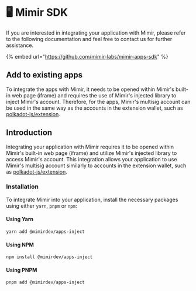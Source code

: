 # 🖥️ Mimir SDK

If you are interested in integrating your application with Mimir, please refer to the following documentation and feel free to contact us for further assistance.

{% embed url="https://github.com/mimir-labs/mimir-apps-sdk" %}

## Add to existing apps

To integrate the apps with Mimir, it needs to be opened within Mimir's built-in web page (iframe) and requires the use of Mimir's injected library to inject Mimir's account. Therefore, for the apps, Mimir's multisig account can be used in the same way as the accounts in the extension wallet, such as [polkadot-js/extension](https://github.com/polkadot-js/extension).

## Introduction

Integrating your application with Mimir requires it to be opened within Mimir's built-in web page (iframe) and utilize Mimir's injected library to access Mimir's account. This integration allows your application to use Mimir's multisig account similarly to accounts in the extension wallet, such as [polkadot-js/extension](https://github.com/polkadot-js/extension).

### Installation

To integrate Mimir into your application, install the necessary packages using either `yarn`, `pnpm` or `npm`:

#### Using Yarn

```
yarn add @mimirdev/apps-inject
```

#### Using NPM

```
npm install @mimirdev/apps-inject
```

#### Using PNPM

```
pnpm add @mimirdev/apps-inject
```
